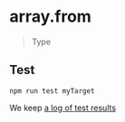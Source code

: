 # array.from

> Type


## Test

    npm run test myTarget

We keep [a log of test results](./test/results_log.md)


